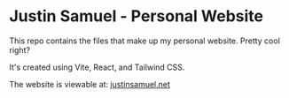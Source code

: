 # Justin Samuel - Personal Website

This repo contains the files that make up my personal website. Pretty cool right?

It's created using Vite, React, and Tailwind CSS.

The website is viewable at: <a href='http://justinsamuel.net'>justinsamuel.net</a>
